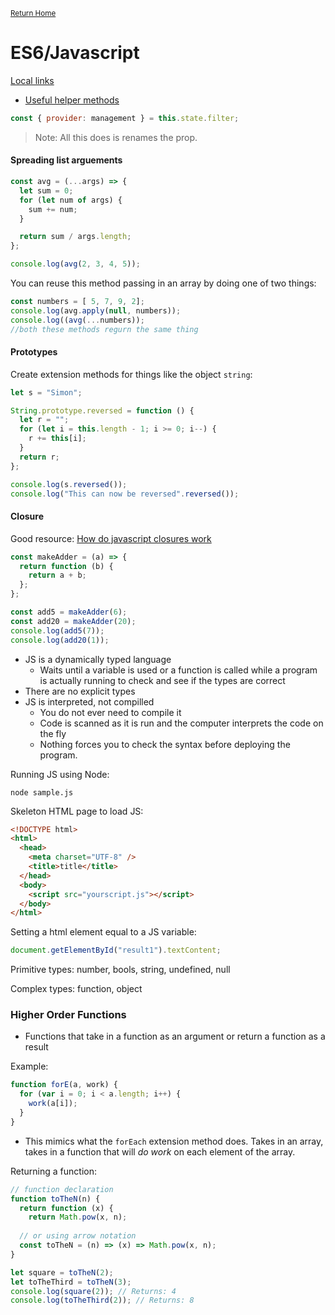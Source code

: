 <small>[Return Home](../../README.md)</small>

# ES6/Javascript

<u>Local links</u>

- [Useful helper methods](./helperMethods.md)

```javascript
const { provider: management } = this.state.filter;
```

> Note: All this does is renames the prop.

#### Spreading list arguements

```javascript
const avg = (...args) => {
  let sum = 0;
  for (let num of args) {
    sum += num;
  }

  return sum / args.length;
};

console.log(avg(2, 3, 4, 5));
```

You can reuse this method passing in an array by doing one of two things:

```javascript
const numbers = [ 5, 7, 9, 2];
console.log(avg.apply(null, numbers));
console.log((avg(...numbers));
//both these methods regurn the same thing
```

#### Prototypes

Create extension methods for things like the object `string`:

```javascript
let s = "Simon";

String.prototype.reversed = function () {
  let r = "";
  for (let i = this.length - 1; i >= 0; i--) {
    r += this[i];
  }
  return r;
};

console.log(s.reversed());
console.log("This can now be reversed".reversed());
```

#### Closure

Good resource: [How do javascript closures work](https://stackoverflow.com/questions/111102/how-do-javascript-closures-work")

```javascript
const makeAdder = (a) => {
  return function (b) {
    return a + b;
  };
};

const add5 = makeAdder(6);
const add20 = makeAdder(20);
console.log(add5(7));
console.log(add20(1));
```

- JS is a dynamically typed language
  - Waits until a variable is used or a function is called while a program is actually running to check and see if the types are correct
- There are no explicit types
- JS is interpreted, not compilled
  - You do not ever need to compile it
  - Code is scanned as it is run and the computer interprets the code on the fly
  - Nothing forces you to check the syntax before deploying the program.

Running JS using Node:

```shell
node sample.js
```

Skeleton HTML page to load JS:

```html
<!DOCTYPE html>
<html>
  <head>
    <meta charset="UTF-8" />
    <title>title</title>
  </head>
  <body>
    <script src="yourscript.js"></script>
  </body>
</html>
```

Setting a html element equal to a JS variable:

```javascript
document.getElementById("result1").textContent;
```

Primitive types: number, bools, string, undefined, null

Complex types: function, object

### Higher Order Functions

- Functions that take in a function as an argument or return a function as a result

Example:

```javascript
function forE(a, work) {
  for (var i = 0; i < a.length; i++) {
    work(a[i]);
  }
}
```

- This mimics what the `forEach` extension method does. Takes in an array, takes in a function that will _do work_ on each element of the array.

Returning a function:

```javascript
// function declaration
function toTheN(n) {
  return function (x) {
    return Math.pow(x, n);
  
  // or using arrow notation
  const toTheN = (n) => (x) => Math.pow(x, n);
}

let square = toTheN(2);
let toTheThird = toTheN(3);
console.log(square(2)); // Returns: 4
console.log(toTheThird(2)); // Returns: 8
```

